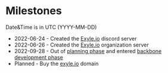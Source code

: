 # Milestones

Date&Time is in UTC (YYYY-MM-DD)

- 2022-06-24 - Created the [Exyle.io](https://discord.gg/synPSeuNFK) discord
  server
- 2022-06-26 - Created the [Exyle.io](https://github.com/exyleio) organization
  server
- 2022-09-28 - Out of [planning phase](./roadmap#planning) and entered [backbone
  development phase](./roadmap#backbone-development)
- Planned - Buy the [exyle.io](https://exyle.io) domain
